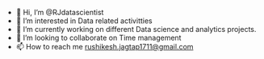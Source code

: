 - 👋 Hi, I’m @RJdatascientist
- 👀 I’m interested in Data related activitties
- 🌱 I’m currently working on different Data science and analytics projects.
- 💞️ I’m looking to collaborate on Time management
- 📫 How to reach me rushikesh.jagtap1711@gmail.com

<!---
RJdatascientist/RJdatascientist is a ✨ special ✨ repository because its `README.md` (this file) appears on your GitHub profile.
You can click the Preview link to take a look at your changes.
--->
